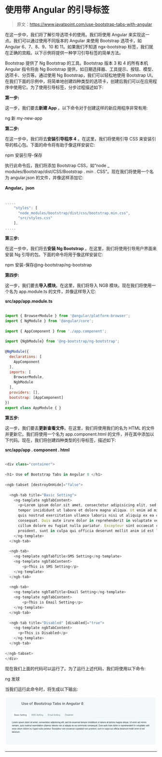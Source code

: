 # 使用带 Angular 的引导标签

> 原文：<https://www.javatpoint.com/use-bootstrap-tabs-with-angular>

在这一步中，我们将了解引导选项卡的使用。我们将使用 Angular 来实现这一点。我们可以通过使用不同版本的 Angular 来使用 Bootstrap 选项卡，如 Angular 6、7、8、9、10 和 11。如果我们不知道 ngx-bootstrap 标签，我们就在正确的宫殿。以下示例将提供一种学习引导标签的简单方法。

Bootstrap 提供了 Ng Bootstrap 的工具。Bootstrap 版本 3 和 4 的所有本机 Angular 指令将由 Ng Bootstrap 提供，如日期选择器、工具提示、按钮、模型、选项卡、分页等。通过使用 Ng Bootstrap，我们可以轻松地使用 Bootstrap UI。在我们下面的示例中，将简单地创建四种类型的选项卡，创建后我们可以在应用程序中使用它。为了使用引导标签，分步过程描述如下:

**第一步:**

这一步，我们要去**新建 App** 。以下命令对于创建这样的新应用程序非常有用:

ng 新 my-new-app

**第二步:**

在这一步中，我们将去**安装引导程序 4** 。在这里，我们将使用引导 CSS 来安装引导的核心包。下面的命令将有助于像这样安装它:

npm 安装引导-保存

执行此命令后，我们将添加 Bootstrap CSS，如“node _ modules/Bootstrap/dist/CSS/Bootstrap . min . CSS”。现在我们将使用一个名为 angular.json 的文件，并像这样添加它:

**Angular。json**

```js

.....
    "styles": [
      "node_modules/bootstrap/dist/css/bootstrap.min.css",
      "src/styles.css"
    ],
.....

```

**第三步:**

在这一步中，我们将去**安装 Ng Bootstrap** 。在这里，我们将使用引导用户界面来安装 Ng 引导的包。下面的命令将用于像这样安装它:

npm 安装-保存@ng-bootstrap/ng-bootstrap

**第四步:**

这一步，我们要去**导入模块**。在这里，我们将导入 NGB 模块。现在我们将使用一个名为 app.module.ts 的文件，并像这样导入它:

**src/app/app.module.ts**

```js

import { BrowserModule } from '@angular/platform-browser';
import { NgModule } from '@angular/core';

import { AppComponent } from './app.component';

import {NgbModule} from '@ng-bootstrap/ng-bootstrap';

@NgModule({
  declarations: [
    AppComponent
  ],
  imports: [
    BrowserModule, 
    NgbModule
  ],
  providers: [],
  bootstrap: [AppComponent]
})
export class AppModule { }

```

**第五步:**

这一步，我们要去**更新查看文件**。在这里，我们将使用我们的名为 HTML 的文件并更新它。我们将使用一个名为 app.component.html 的文件，并在其中添加以下代码。现在，我们将创建四种类型的引导标签，描述如下:

**src/app/app . component . html**

```js

<div class="container">

<h1> Use of Bootstrap Tabs in Angular 8 </h1>

<ngb-tabset [destroyOnHide]="false">

  <ngb-tab title="Basic Setting">
    <ng-template ngbTabContent>
      <p>Lorem ipsum dolor sit amet, consectetur adipisicing elit, sed do eiusmod
      tempor incididunt ut labore et dolore magna aliqua. Ut enim ad minim veniam,
      quis nostrud exercitation ullamco laboris nisi ut aliquip ex ea commodo
      consequat. Duis aute irure dolor in reprehenderit in voluptate velit esse
      cillum dolore eu fugiat nulla pariatur. Excepteur sint occaecat cupidatat non
      proident, sunt in culpa qui officia deserunt mollit anim id est laborum.</p>
    </ng-template>
  </ngb-tab>

  <ngb-tab>
    <ng-template ngbTabTitle>SMS Setting</ng-template>
    <ng-template ngbTabContent>
        <p>This is SMS Setting</p>
    </ng-template>
  </ngb-tab>

  <ngb-tab>
    <ng-template ngbTabTitle>Email Setting</ng-template>
    <ng-template ngbTabContent>
        <p>This is Email Setting</p>
    </ng-template>
  </ngb-tab>

  <ngb-tab title="Disabled" [disabled]="true">
    <ng-template ngbTabContent>
      <p>This is Disabled</p>
    </ng-template>
  </ngb-tab>

</ngb-tabset>
</div>

```

现在我们上面的代码可以运行了。为了运行上述代码，我们将使用以下命令:

ng 发球

当我们运行此命令时，将生成以下输出:

![Use Bootstrap Tabs with Angular](img/6686b8843f5c48999e344e0d64875622.png)

* * *